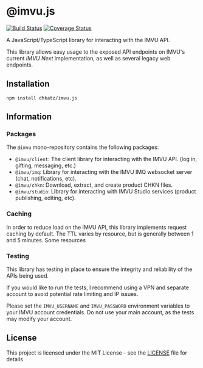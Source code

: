 # @imvu.js

[![Build Status](https://travis-ci.com/dhkatz/imvu.js.svg?branch=master)](https://travis-ci.com/dhkatz/imvu.js) 
[![Coverage Status](https://coveralls.io/repos/github/dhkatz/imvu.js/badge.svg?branch=master)](https://coveralls.io/github/dhkatz/imvu.js?branch=master)

A JavaScript/TypeScript library for interacting with the IMVU API.

This library allows easy usage to the exposed API endpoints on IMVU's current *IMVU Next* implementation,
as well as several legacy web endpoints.

## Installation

`npm install dhkatz/imvu.js`

## Information

### Packages

The `@imvu` mono-repository contains the following packages:

- `@imvu/client`: The client library for interacting with the IMVU API. (log in, gifting, messaging, etc.)
- `@imvu/imq`: Library for interacting with the IMVU IMQ websocket server (chat, notifications, etc).
- `@imvu/chkn`: Download, extract, and create product CHKN files.
- `@imvu/studio`: Library for interacting with IMVU Studio services (product publishing, editing, etc).

### Caching

In order to reduce load on the IMVU API, this library implements request caching by default. The TTL varies by
resource, but is generally between 1 and 5 minutes. Some resources

### Testing

This library has testing in place to ensure the integrity and reliability of the APIs being used.

If you would like to run the tests, I recommend using a VPN and separate account to avoid potential 
rate limiting and IP issues.

Please set the `IMVU_USERNAME` and `IMVU_PASSWORD` environment variables to your IMVU account credentials.
Do not use your main account, as the tests may modify your account.

## License

This project is licensed under the MIT License - see the [LICENSE](LICENSE) file for details

